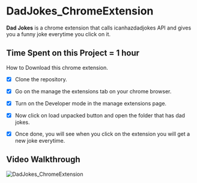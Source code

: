 # DadJokes_ChromeExtension

**Dad Jokes** is a chrome extension that calls icanhazdadjokes API and gives you a funny joke everytime you click on it. 

## Time Spent on this Project = 1 hour

How to Download this chrome extension. 
- [x] Clone the repository. 
- [x] Go on the manage the extensions tab on your chrome browser.
- [x] Turn on the Developer mode in the manage extensions page. 
- [x] Now click on load unpacked button and open the folder that has dad jokes. 
- [x] Once done, you will see when you click on the extension you will get a new joke everytime.


## Video Walkthrough
![DadJokes_ChromeExtension](https://user-images.githubusercontent.com/89542741/177131549-0510ec1e-2914-41d6-98b4-09867f7a816b.gif)

